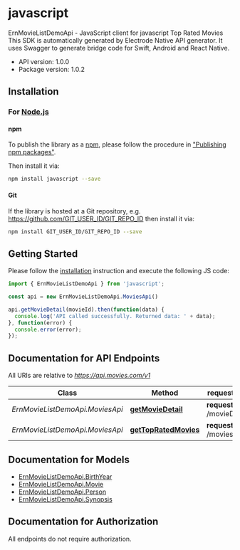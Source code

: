 # javascript

ErnMovieListDemoApi - JavaScript client for javascript
Top Rated Movies
This SDK is automatically generated by Electrode Native API generator.
It uses Swagger to generate bridge code for Swift, Android and React Native.

- API version: 1.0.0
- Package version: 1.0.2

## Installation

### For [Node.js](https://nodejs.org/)

#### npm

To publish the library as a [npm](https://www.npmjs.com/),
please follow the procedure in ["Publishing npm packages"](https://docs.npmjs.com/getting-started/publishing-npm-packages).

Then install it via:

```sh
npm install javascript --save
```

#### Git

If the library is hosted at a Git repository, e.g.
https://github.com/GIT_USER_ID/GIT_REPO_ID
then install it via:

```sh
npm install GIT_USER_ID/GIT_REPO_ID --save
```

## Getting Started

Please follow the [installation](#installation) instruction and execute the following JS code:

```javascript
import { ErnMovieListDemoApi } from 'javascript';

const api = new ErnMovieListDemoApi.MoviesApi()

api.getMovieDetail(movieId).then(function(data) {
  console.log('API called successfully. Returned data: ' + data);
}, function(error) {
  console.error(error);
});

```

## Documentation for API Endpoints

All URIs are relative to *https://api.movies.com/v1*

Class | Method |request type | Description
------------ | ------------- | ------------- | -------------
*ErnMovieListDemoApi.MoviesApi* | [**getMovieDetail**](docs/MoviesApi.md#getMovieDetail) | **request** /movieDetails | MovieDetails
*ErnMovieListDemoApi.MoviesApi* | [**getTopRatedMovies**](docs/MoviesApi.md#getTopRatedMovies) | **request** /movies | List&lt;Movie&gt;

## Documentation for Models
 - [ErnMovieListDemoApi.BirthYear](docs/BirthYear.md)
 - [ErnMovieListDemoApi.Movie](docs/Movie.md)
 - [ErnMovieListDemoApi.Person](docs/Person.md)
 - [ErnMovieListDemoApi.Synopsis](docs/Synopsis.md)

## Documentation for Authorization

 All endpoints do not require authorization.


